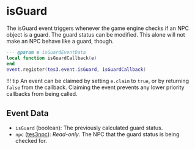<!---
	This file is autogenerated. Do not edit this file manually. Your changes will be ignored.
	More information: https://github.com/MWSE/MWSE/tree/master/docs
-->

# isGuard
<div class="search_terms" style="display: none">isguard</div>

The isGuard event triggers whenever the game engine checks if an NPC object is a guard. The guard status can be modified. This alone will not make an NPC behave like a guard, though.

```lua
--- @param e isGuardEventData
local function isGuardCallback(e)
end
event.register(tes3.event.isGuard, isGuardCallback)
```

!!! tip
	An event can be claimed by setting `e.claim` to `true`, or by returning `false` from the callback. Claiming the event prevents any lower priority callbacks from being called.

## Event Data

* `isGuard` (boolean): The previously calculated guard status.
* `npc` ([tes3npc](../../types/tes3npc)): *Read-only*. The NPC that the guard status is being checked for.


